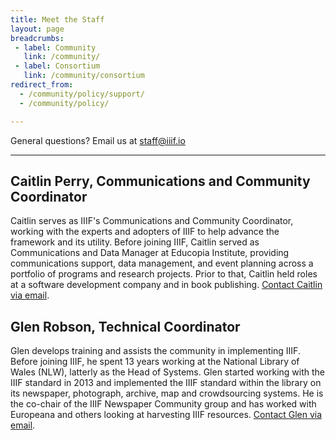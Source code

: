 ```yaml
---
title: Meet the Staff
layout: page
breadcrumbs:
 - label: Community
   link: /community/
 - label: Consortium
   link: /community/consortium
redirect_from:
  - /community/policy/support/
  - /community/policy/

---
```


General questions? Email us at [staff@iiif.io](mailto:staff@iiif.io)

--- 

## Caitlin Perry, Communications and Community Coordinator

Caitlin serves as IIIF's Communications and Community Coordinator, working with the experts and adopters of IIIF to help advance the framework and its utility. Before joining IIIF, Caitlin served as Communications and Data Manager at Educopia Institute, providing communications support, data management, and event planning across a portfolio of programs and research projects. Prior to that, Caitlin held roles at a software development company and in book publishing. [Contact Caitlin via email](mailto:caitlin.perry@iiif.io).


## Glen Robson, Technical Coordinator

Glen develops training and assists the community in implementing IIIF. Before joining IIIF, he spent 13 years working at the National Library of Wales (NLW), latterly as the Head of Systems. Glen started working with the IIIF standard in 2013 and implemented the IIIF standard within the library on its newspaper, photograph, archive, map and crowdsourcing systems. He is the co-chair of the IIIF Newspaper Community group and has worked with Europeana and others looking at harvesting IIIF resources. [Contact Glen via email](mailto:glen.robson@iiif.io).